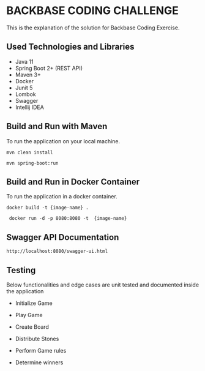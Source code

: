 # BACKBASE CODING CHALLENGE #

This is the explanation of the solution for Backbase Coding Exercise.

## Used Technologies and Libraries

+ Java 11
+ Spring Boot 2+ (REST API)
+ Maven 3+
+ Docker
+ Junit 5
+ Lombok
+ Swagger
+ Intellij IDEA

## Build and Run with Maven

To run the application on your local machine.

`mvn clean install`

`mvn spring-boot:run `

## Build and Run in Docker Container

To run the application in a docker container.

`docker build -t {image-name} .`

` docker run -d -p 8080:8080 -t  {image-name}`

## Swagger API Documentation ##

`http://localhost:8080/swagger-ui.html`


## Testing

Below functionalities and edge cases are unit tested and documented inside the application

+ Initialize Game

+ Play Game

+ Create Board

+ Distribute Stones

+ Perform Game rules

+ Determine winners
